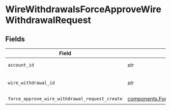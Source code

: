 # WireWithdrawalsForceApproveWireWithdrawalRequest


## Fields

| Field                                                                                                                    | Type                                                                                                                     | Required                                                                                                                 | Description                                                                                                              | Example                                                                                                                  |
| ------------------------------------------------------------------------------------------------------------------------ | ------------------------------------------------------------------------------------------------------------------------ | ------------------------------------------------------------------------------------------------------------------------ | ------------------------------------------------------------------------------------------------------------------------ | ------------------------------------------------------------------------------------------------------------------------ |
| `account_id`                                                                                                             | *str*                                                                                                                    | :heavy_check_mark:                                                                                                       | The account id.                                                                                                          | 01H8FB90ZRRFWXB4XC2JPJ1D4Y                                                                                               |
| `wire_withdrawal_id`                                                                                                     | *str*                                                                                                                    | :heavy_check_mark:                                                                                                       | The wireWithdrawal id.                                                                                                   | 20230817000319                                                                                                           |
| `force_approve_wire_withdrawal_request_create`                                                                           | [components.ForceApproveWireWithdrawalRequestCreate](../../models/components/forceapprovewirewithdrawalrequestcreate.md) | :heavy_check_mark:                                                                                                       | N/A                                                                                                                      |                                                                                                                          |